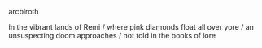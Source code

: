 arcblroth

In the vibrant lands of Remi / where pink diamonds float all over yore / an unsuspecting doom approaches / not told in the books of lore

